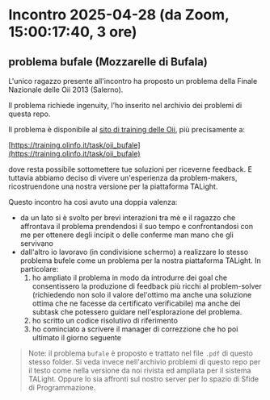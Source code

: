 # Incontro 2025-04-28 (da Zoom, 15:00:17:40, 3 ore)

## problema bufale (Mozzarelle di Bufala)

L'unico ragazzo presente all'incontro ha proposto un problema della Finale Nazionale delle Oii 2013 (Salerno).

Il problema richiede ingenuity, l'ho inserito nel archivio dei problemi di questa repo.

Il problema è disponibile al [sito di training delle Oii](https://training.olinfo.it), più precisamente a:

   [https://training.olinfo.it/task/oii_bufale](https://training.olinfo.it/task/oii_bufale)

dove resta possibile sottomettere tue soluzioni per riceverne feedback. E tuttavia abbiamo deciso di vivere un'esperienza da problem-makers, ricostruendone una nostra versione per la piattaforma TALight.

Questo incontro ha così avuto una doppia valenza:
  - da un lato si è svolto per brevi interazioni tra mè e il ragazzo che affrontava il problema prendendosi il suo tempo e confrontandosi con me per ottenere degli incipit o delle conferme man mano che gli servivano
  - dall'altro io lavoravo (in condivisione schermo) a realizzare lo stesso problema bufele come un problema per la nostra piattaforma TALight. In particolare:
    1. ho ampliato il problema in modo da introdurre dei goal che consentissero la produzione di feedback più ricchi al problem-solver (richiedendo non solo il valore del'ottimo ma anche una soluzione ottima che ne facesse da certificato verificabile) ma anche dei subtask che potessero guidare nell'esplorazione del problema.
    2. ho scritto un codice risolutivo di riferimento
    3. ho cominciato a scrivere il manager di correzzione che ho poi ultimato il giorno seguente

>Note: il problema `bufale` è proposto e trattato nel file `.pdf` di questo stesso folder. Si veda invece nell'archivio problemi di questo repo per il testo come nella versione da noi rivista ed ampliata per il sistema TALight. Oppure lo sia affronti sul nostro server per lo spazio di Sfide di Programmazione.
